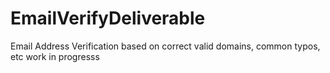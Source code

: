 EmailVerifyDeliverable
======================

Email Address Verification based on correct valid domains, common typos, etc work in progresss
